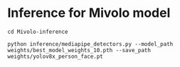 # Inference for Mivolo model

    cd Mivolo-inference
    
    python inference/mediapipe_detectors.py --model_path weights/best_model_weights_10.pth --save_path weights/yolov8x_person_face.pt